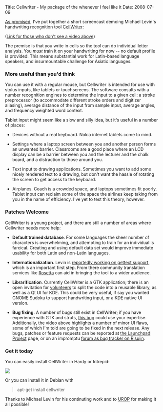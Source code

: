 Title: Cellwriter - My package of the whenever I feel like it
Date: 2008-07-09

[As promised][1], I've put together a short screencast demoing Michael Levin's
handwriting recognition tool [CellWriter][2]:

([Link for those who don't see a video above][3])

The premise is that you write in cells so the tool can do individual letter
analysis. You _must_ train it on your handwriting for now -- no default
profile is provided. This means substantial work for Latin-based language
speakers, and insurmountable challenge for Asiatic languages.

### More useful than you'd think

You can use it with a regular mouse, but Cellwriter is intended for use with
stylus inputs, like tablets or touchscreens. The software consults with a
number recognition engines to determine the input to a given cell: a stroke
preprocessor (to accommodate different stroke orders and digitizer aliasing),
average distance of the input from sample input, average angles, and frequency
weighted word context.

Tablet input might seem like a slow and silly idea, but it's useful in a
number of places:

  * Devices without a real keyboard. Nokia internet tablets come to mind.

  * Settings where a laptop screen between you and another person forms an
unwanted barrier. Classrooms are a good place where an LCD display can be a
barrier between you and the lecturer and the chalk board, and a distraction to
those around you.

  * Text input to drawing applications. Sometimes you want to add some nicely
rendered text to a drawing, but don't want the hassle of rotating the screen
to get access to the keyboard.

  * Airplanes. Coach is a crowded space, and laptops sometimes fit poorly.
Tablet input can reclaim some of the space the airlines keep taking from you
in the name of efficiency. I've yet to test this theory, however.

### Patches Welcome

CellWriter is a young project, and there are still a number of areas where
Cellwriter needs more help:

  * **Default trained database**. For some languages the sheer number of
characters is overwhelming, and attempting to train for an individual is
farcical. Creating and using default data set would improve immediate
usability for both Latin and non-Latin languages.

  * **Internationalization**. Levin is [reportedly working on gettext
support][4], which is an important first step. From there community
translation services like [Rosetta][5] can aid in bringing the tool to a wider
audience.

  * **Librarification**. Currently CellWriter is a GTK application; there is
an open invitation for [volunteers][6] to split the code into a reusable
library, as well as a Qt UI for KDE. This could be very useful, if say you
wanted GNOME Sudoku to support handwriting input, or a KDE native UI version.

  * **Bug fixing**. A number of bugs still exist in CellWriter; if you have
experience with GTK and struts, [this bug][7] could use your expertise.
Additionally, the video above highlights a number of minor UI flaws, some of
which I'm told are going to be fixed in the next release. Any bugs, patches or
feature requests can be reported at [the Launchpad Project][8] page, or on an
impromptu [forum as bug tracker on Risujin][9].

### Get it today

You can easily install CellWriter in Hardy or Intrepid:

![][10]

Or you can install it in Debian with

> apt-get install cellwriter

Thanks to Michael Levin for his continuting work and to [UROP][11] for making
it all possible!

   [1]: http://pwnguin.net/hello-planet-ubuntu.html

   [2]: http://risujin.org/cellwriter/

   [3]: http://jldugger.blip.tv/file/1054074/

   [4]: http://forum.risujin.org/index.php?topic=4.0

   [5]: https://translations.launchpad.net/

   [6]: http://forum.risujin.org/index.php?topic=3.0

   [7]: https://bugs.launchpad.net/cellwriter/+bug/179107

   [8]: https://bugs.launchpad.net/cellwriter

   [9]: http://forum.risujin.org/

   [10]: http://farm4.static.flickr.com/3241/2650792995_d41fe88e62_o.png

   [11]: http://www.urop.umn.edu/


